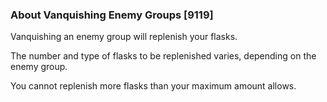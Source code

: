 ### About Vanquishing Enemy Groups [9119]

Vanquishing an enemy group will replenish your flasks.

The number and type of flasks to be replenished varies, depending on the enemy group.

You cannot replenish more flasks than your maximum amount allows.